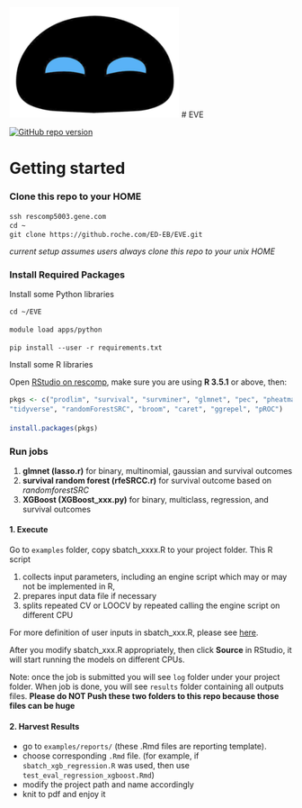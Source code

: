 <img src="/images/EVE.png" width="60%"> # EVE

[![GitHub repo version](https://img.shields.io/badge/release-v0.2-blue.svg)](https://github.roche.com/ED-EB/EVE)


# Getting started


### Clone this repo to your HOME

```console
ssh rescomp5003.gene.com
cd ~
git clone https://github.roche.com/ED-EB/EVE.git
```
_current setup assumes users always clone this repo to your unix HOME_


### Install Required Packages

Install some Python libraries

```console
cd ~/EVE

module load apps/python

pip install --user -r requirements.txt
```

Install some R libraries

Open [RStudio on rescomp](http://rescomp5105.gene.com:8080), 
make sure you are using **R 3.5.1** or above, then:

```r
pkgs <- c("prodlim", "survival", "survminer", "glmnet", "pec", "pheatmap",
"tidyverse", "randomForestSRC", "broom", "caret", "ggrepel", "pROC")

install.packages(pkgs)
```


### Run jobs

1. **glmnet (lasso.r)** for binary, multinomial, gaussian and survival outcomes
2. **survival random forest (rfeSRCC.r)** for survival outcome based on _randomforestSRC_
3. **XGBoost (XGBoost_xxx.py)** for binary, multiclass, regression, and survival outcomes 

#### 1. Execute

Go to `examples` folder, copy sbatch_xxxx.R to your project folder. This R script 
1. collects input parameters, including an engine script which may or may not be implemented in R, 
2. prepares input data file if necessary
3. splits repeated CV or LOOCV by repeated calling the engine script on different CPU

For more definition of user inputs in sbatch_xxx.R, please see [here](https://docs.google.com/spreadsheets/d/1OAmZDae7MF9NXBBwR6YpHjLxbUVFbFw7_y6HzFJegHY/edit#gid=0).

After you modify sbatch_xxx.R appropriately, then click **Source** in RStudio, 
it will start running the models on different CPUs.

Note: once the job is submitted you will see `log` folder under your project folder. 
When job is done, you will see `results` folder containing all outputs files. 
**Please do NOT Push these two folders to this repo because those files can be huge**

#### 2. Harvest Results

  - go to `examples/reports/` (these .Rmd files are reporting template).
  - choose corresponding `.Rmd` file. 
  (for example, if `sbatch_xgb_regression.R` was used, 
  then use `test_eval_regression_xgboost.Rmd`)
  - modify the project path and name accordingly
  - knit to pdf and enjoy it
